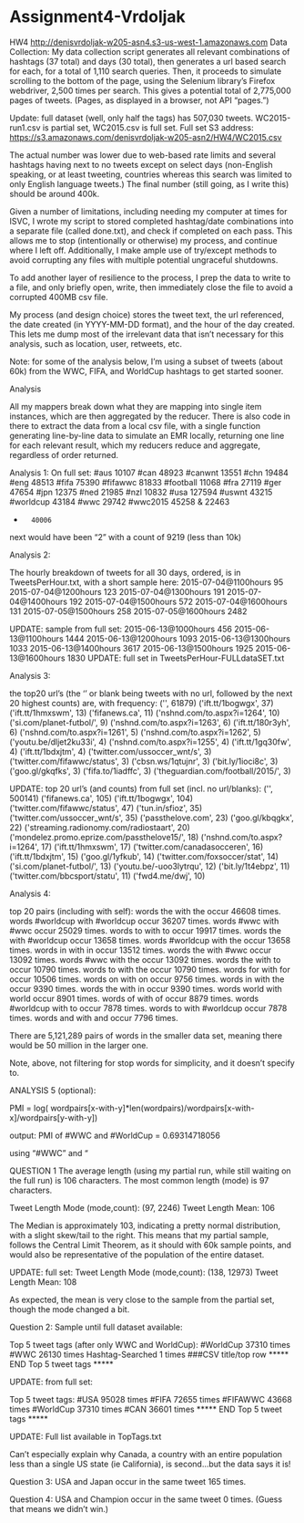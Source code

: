 # Assignment4-Vrdoljak
HW4
http://denisvrdoljak-w205-asn4.s3-us-west-1.amazonaws.com
Data Collection:
My data collection script generates all relevant combinations of hashtags (37 total) and days (30 total), then generates a url based search for each, for a total of 1,110 search queries. Then, it proceeds to simulate scrolling to the bottom of the page, using the Selenium library’s Firefox webdriver, 2,500 times per search. This gives a potential total of 2,775,000 pages of tweets. (Pages, as displayed in a browser, not API “pages.”)

Update: full dataset (well, only half the tags) has 507,030 tweets. WC2015-run1.csv is partial set, WC2015.csv is full set. Full set S3 address:
https://s3.amazonaws.com/denisvrdoljak-w205-asn2/HW4/WC2015.csv

The actual number was lower due to web-based rate limits and several hashtags having next to no tweets except on select days (non-English speaking, or at least tweeting, countries whereas this search was limited to only English language tweets.) The final number (still going, as I write this) should be around 400k.

Given a number of limitations, including needing my computer at times for ISVC, I wrote my script to stored completed hashtag/date combinations into a separate file (called done.txt), and check if completed on each pass. This allows me to stop (intentionally or otherwise) my process, and continue where I left off. Additionally, I make ample use of try/except methods to avoid corrupting any files with multiple potential ungraceful shutdowns.

To add another layer of resilience to the process, I prep the data to write to a file, and only briefly open, write, then immediately close the file to avoid a corrupted 400MB csv file. 

My process (and design choice) stores the tweet text, the url referenced, the date created (in YYYY-MM-DD format), and the hour of the day created. This lets me dump most of the irrelevant data that isn’t necessary for this analysis, such as location, user, retweets, etc.

Note: for some of the analysis below, I’m using a subset of tweets (about 60k) from the WWC, FIFA, and WorldCup hashtags to get started sooner.

Analysis

All my mappers break down what they are mapping into single item instances, which are then aggregated by the reducer. There is also code in there to extract the data from a local csv file, with a single function generating line-by-line data to simulate an EMR locally, returning one line for each relevant result, which my reducers reduce and aggregate, regardless of order returned.


Analysis 1:
On full set:
#aus		10107
#can		48923
#canwnt		13551
#chn		19484
#eng		48513
#fifa		75390
#fifawwc		81833
#football		11068
#fra		27119
#ger		47654
#jpn		12375
#ned		21985
#nzl		10832
#usa		127594
#uswnt		43215
#worldcup		43184
#wwc		29742
#wwc2015		45258
&		22463
-		40006

next would have been “2” with a count of 9219 (less than 10k)

Analysis 2:

The hourly breakdown of tweets for all 30 days, ordered, is in TweetsPerHour.txt, with a short sample here:
2015-07-04@1100hours		95
2015-07-04@1200hours		123
2015-07-04@1300hours		191
2015-07-04@1400hours		192
2015-07-04@1500hours		572
2015-07-04@1600hours		131
2015-07-05@1500hours		258
2015-07-05@1600hours		2482


UPDATE:
sample from full set:
2015-06-13@1000hours		456
2015-06-13@1100hours		1444
2015-06-13@1200hours		1093
2015-06-13@1300hours		1033
2015-06-13@1400hours		3617
2015-06-13@1500hours		1925
2015-06-13@1600hours		1830
UPDATE: full set in TweetsPerHour-FULLdataSET.txt



Analysis 3:

the top20 url’s (the ‘’ or blank being tweets with no url, followed by the next 20 highest counts) are, with frequency:
('', 61879)
('ift.tt/1bogwgx', 37)
('ift.tt/1hmxswm', 13)
('fifanews.ca', 11)
('nshnd.com/to.aspx?i=1264', 10)
('si.com/planet-futbol/', 9)
('nshnd.com/to.aspx?i=1263', 6)
('ift.tt/180r3yh', 6)
('nshnd.com/to.aspx?i=1261', 5)
('nshnd.com/to.aspx?i=1262', 5)
('youtu.be/dljet2ku33i', 4)
('nshnd.com/to.aspx?i=1255', 4)
('ift.tt/1gq30fw', 4)
('ift.tt/1bdxjtm', 4)
('twitter.com/ussoccer_wnt/s', 3)
('twitter.com/fifawwc/status', 3)
('cbsn.ws/1qtujnr', 3)
('bit.ly/1ioci8c', 3)
('goo.gl/gkqfks', 3)
('fifa.to/1iadffc', 3)
('theguardian.com/football/2015/', 3)



UPDATE: top 20 url’s (and counts) from full set (incl. no url/blanks):
('', 500141)
('fifanews.ca', 105)
('ift.tt/1bogwgx', 104)
('twitter.com/fifawwc/status', 47)
('tun.in/sfioz', 35)
('twitter.com/ussoccer_wnt/s', 35)
('passthelove.com', 23)
('goo.gl/kbqgkx', 22)
('streaming.radionomy.com/radiostaart', 20)
('mondelez.promo.eprize.com/passthelove15/', 18)
('nshnd.com/to.aspx?i=1264', 17)
('ift.tt/1hmxswm', 17)
('twitter.com/canadasocceren', 16)
('ift.tt/1bdxjtm', 15)
('goo.gl/1yfkub', 14)
('twitter.com/foxsoccer/stat', 14)
('si.com/planet-futbol/', 13)
('youtu.be/-uoo3lytrqu', 12)
('bit.ly/1t4ebpz', 11)
('twitter.com/bbcsport/statu', 11)
('fwd4.me/dwj', 10)

Analysis 4:

top 20 pairs (including with self):
words the with the occur 46608 times.
words #worldcup with #worldcup occur 36207 times.
words #wwc with #wwc occur 25029 times.
words to with to occur 19917 times.
words the with #worldcup occur 13658 times.
words #worldcup with the occur 13658 times.
words in with in occur 13512 times.
words the with #wwc occur 13092 times.
words #wwc with the occur 13092 times.
words the with to occur 10790 times.
words to with the occur 10790 times.
words for with for occur 10506 times.
words on with on occur 9756 times.
words in with the occur 9390 times.
words the with in occur 9390 times.
words world with world occur 8901 times.
words of with of occur 8879 times.
words #worldcup with to occur 7878 times.
words to with #worldcup occur 7878 times.
words and with and occur 7796 times.

<Using smaller dataset> There are 5,121,289 pairs of words in the smaller data set, meaning there would be 50 million in the larger one.

Note, above, not filtering for stop words for simplicity, and it doesn’t specify to.

ANALYSIS 5 (optional):

PMI = log( wordpairs[x-with-y]*len(wordpairs)/wordpairs[x-with-x]/wordpairs[y-with-y])

output:
PMI of #WWC and #WorldCup = 0.69314718056

using “#WWC” and “

QUESTION 1
The average length (using my partial run, while still waiting on the full run) is 106 characters. The most common length (mode) is 97 characters.

Tweet Length Mode (mode,count):  (97, 2246)
Tweet Length Mean:  106

The Median is approximately 103, indicating a pretty normal distribution, with a slight skew/tail to the right. This means that my partial sample, follows the Central Limit Theorem, as it should with 60k sample points, and would also be representative of the population of the entire dataset.

UPDATE: full set:
Tweet Length Mode (mode,count):  (138, 12973)
Tweet Length Mean:  108

As expected, the mean is very close to the sample from the partial set, though the mode changed a bit.


Question 2:
Sample until full dataset available:

Top 5 tweet tags (after only WWC and WorldCup):
#WorldCup 	37310 times
#WWC 	26130 times
Hashtag-Searched 	1 times ###CSV title/top row
***** END Top 5 tweet tags *****

UPDATE: from full set:

Top 5 tweet tags:
#USA 	95028 times
#FIFA 	72655 times
#FIFAWWC 	43668 times
#WorldCup 	37310 times
#CAN 	36601 times
***** END Top 5 tweet tags *****

UPDATE: Full list available in TopTags.txt

Can’t especially explain why Canada, a country with an entire population less than a single US state (ie California), is second…but the data says it is!

Question 3:
USA and Japan occur in the same tweet 165 times.

Question 4:
USA and Champion occur in the same tweet 0 times. (Guess that means we didn’t win.)

